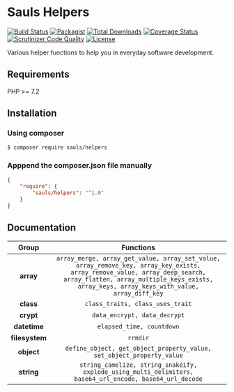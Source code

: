 # Sauls Helpers

[![Build Status](https://travis-ci.org/sauls/helpers.svg?branch=master)](https://travis-ci.org/sauls/helpers)
[![Packagist](https://img.shields.io/packagist/v/sauls/helpers.svg)](https://packagist.org/packages/sauls/helpers)
[![Total Downloads](https://img.shields.io/packagist/dt/sauls/helpers.svg)](https://packagist.org/packages/sauls/helpers)
[![Coverage Status](https://img.shields.io/coveralls/github/sauls/helpers.svg)](https://coveralls.io/github/sauls/helpers?branch=master)
[![Scrutinizer Code Quality](https://scrutinizer-ci.com/g/sauls/helpers/badges/quality-score.png?b=master)](https://scrutinizer-ci.com/g/sauls/helpers/?branch=master)
[![License](https://img.shields.io/github/license/sauls/helpers.svg)](https://packagist.org/packages/sauls/helpers)

Various helper functions to help you in everyday software development.

## Requirements

PHP >= 7.2

## Installation

### Using composer
```bash
$ composer require sauls/helpers
```
### Apppend the composer.json file manually
```json
{
    "require": {
        "sauls/helpers": "^1.0"
    }
}
```

## Documentation

| Group | Functions |
|:--:|:---------:|
| **array** | `array_merge, array_get_value, array_set_value, array_remove_key, array_key_exists, array_remove_value, array_deep_search, array_flatten, array_multiple_keys_exists, array_keys, array_keys_with_value, array_diff_key` |
| **class** | `class_traits, class_uses_trait` |
| **crypt** | `data_encrypt, data_decrypt` |
| **datetime** | `elapsed_time, countdown` |
| **filesystem** | `rrmdir` |
| **object** | `define_object, get_object_property_value, set_object_property_value` |
| **string** | `string_camelize, string_snakeify, explode_using_multi_delimiters, base64_url_encode, base64_url_decode` |

